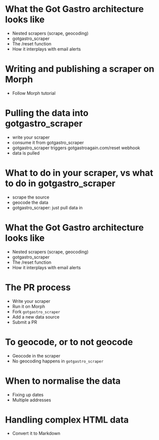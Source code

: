 # What the Got Gastro architecture looks like

 - Nested scrapers (scrape, geocoding)
 - gotgastro_scraper
 - The /reset function
 - How it interplays with email alerts

# Writing and publishing a scraper on Morph

 - Follow Morph tutorial

# Pulling the data into gotgastro_scraper

 - write your scraper
 - consume it from gotgastro_scraper
 - gotgastro_scraper triggers gotgastroagain.com/reset webhook
 - data is pulled

# What to do in your scraper, vs what to do in gotgastro_scraper

 - scrape the source
 - geocode the data
 - gotgastro_scraper: just pull data in

# What the Got Gastro architecture looks like

 - Nested scrapers (scrape, geocoding)
 - gotgastro_scraper
 - The /reset function
 - How it interplays with email alerts

# The PR process

 - Write your scraper
 - Run it on Morph
 - Fork `gotgastro_scraper`
 - Add a new data source
 - Submit a PR

# To geocode, or to not geocode

 - Geocode in the scraper
 - No geocoding happens in `gotgastro_scraper`

# When to normalise the data

 - Fixing up dates
 - Multiple addresses

# Handling complex HTML data

 - Convert it to Markdown
